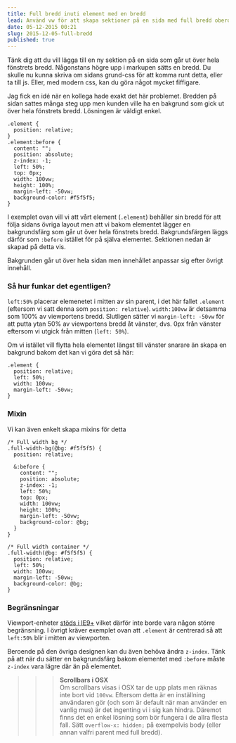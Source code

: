 ```yaml
---
title: Full bredd inuti element med en bredd
lead: Använd vw för att skapa sektioner på en sida med full bredd oberoende av elementets bredd.
date: 05-12-2015 00:21
slug: 2015-12-05-full-bredd
published: true
---
```


Tänk dig att du vill lägga till en ny sektion på en sida som går ut över hela fönstrets bredd. Någonstans högre upp i markupen sätts en bredd. Du skulle nu kunna skriva om sidans grund-css för att komma runt detta, eller ta till js. Eller, med modern css, kan du göra något mycket fiffigare.

Jag fick en idé när en kollega hade exakt det här problemet. Bredden på sidan sattes många steg upp men kunden ville ha en bakgrund som gick ut över hela fönstrets bredd. Lösningen är väldigt enkel.

```
.element {
  position: relative;
}
.element:before {
  content: "";
  position: absolute;
  z-index: -1;
  left: 50%;
  top: 0px;
  width: 100vw;
  height: 100%;
  margin-left: -50vw;
  background-color: #f5f5f5;
}
```

I exemplet ovan vill vi att vårt element (`.element`) behåller sin bredd för att följa sidans övriga layout men att vi bakom elementet lägger en bakgrundsfärg som går ut över hela fönstrets bredd. Bakgrundsfärgen läggs därför som `:before` istället för på själva elementet. Sektionen nedan är skapad på detta vis.

<div class="full-width-example">
  Bakgrunden går ut över hela sidan men innehållet anpassar sig efter övrigt innehåll.
</div>

### Så hur funkar det egentligen?

`left:50%` placerar elemenetet i mitten av sin parent, i det här fallet `.element` (eftersom vi satt denna som `position: relative`). `width:100vw` är detsamma som 100% av viewportens bredd. Slutligen sätter vi `margin-left: -50vw` för att putta ytan 50% av viewportens bredd åt vänster, dvs. 0px från vänster eftersom vi utgick från mitten (`left: 50%`).

Om vi istället vill flytta hela elementet längst till vänster snarare än skapa en bakgrund bakom det kan vi göra det så här:

```
.element {
  position: relative;
  left: 50%;
  width: 100vw;
  margin-left: -50vw;
}
```

### Mixin
Vi kan även enkelt skapa mixins för detta

```
/* Full width bg */
.full-width-bg(@bg: #f5f5f5) {
  position: relative;

  &:before {
    content: "";
    position: absolute;
    z-index: -1;
    left: 50%;
    top: 0px;
    width: 100vw;
    height: 100%;
    margin-left: -50vw;
    background-color: @bg;
  }
}

/* Full width container */
.full-width(@bg: #f5f5f5) {
  position: relative;
  left: 50%;
  width: 100vw;
  margin-left: -50vw;
  background-color: @bg;
}
```

### Begränsningar
Viewport-enheter [stöds i IE9+](http://caniuse.com/#feat=viewport-units) vilket därför inte borde vara någon större begränsning. I övrigt kräver exemplet ovan att `.element` är centrerad så att `left:50%` blir i mitten av viewporten.

Beroende på den övriga designen kan du även behöva ändra `z-index`. Tänk på att när du sätter en bakgrundsfärg bakom elementet med `:before` måste `z-index` vara lägre där än på elementet.

>>> **Scrollbars i OSX**  
>>> Om scrollbars visas i OSX tar de upp plats men räknas inte bort vid `100vw`. Eftersom detta är en inställning användaren gör (och som är default när man använder en vanlig mus) är det ingenting vi i sig kan hindra. Däremot finns det en enkel lösning som bör fungera i de allra flesta fall. Sätt `overflow-x: hidden;` på exempelvis body (eller annan valfri parent med full bredd).